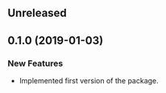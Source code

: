 <!-- Learn how to maintain this file at https://github.com/WordPress/gutenberg/tree/HEAD/packages#maintaining-changelogs. -->

## Unreleased

## 0.1.0 (2019-01-03)

### New Features

- Implemented first version of the package.
